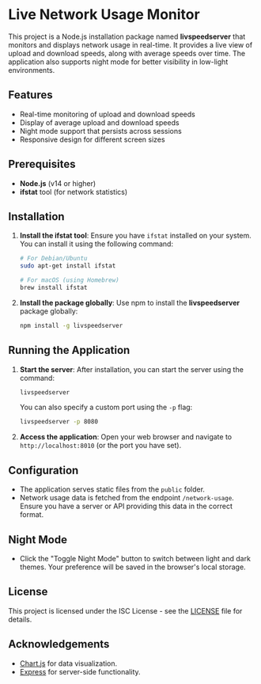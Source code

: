 # Live Network Usage Monitor

This project is a Node.js installation package named **livspeedserver** that monitors and displays network usage in real-time. It provides a live view of upload and download speeds, along with average speeds over time. The application also supports night mode for better visibility in low-light environments.

## Features

- Real-time monitoring of upload and download speeds
- Display of average upload and download speeds
- Night mode support that persists across sessions
- Responsive design for different screen sizes

## Prerequisites

- **Node.js** (v14 or higher)
- **ifstat** tool (for network statistics)

## Installation

1. **Install the ifstat tool**:
   Ensure you have `ifstat` installed on your system. You can install it using the following command:
   ```bash
   # For Debian/Ubuntu
   sudo apt-get install ifstat

   # For macOS (using Homebrew)
   brew install ifstat
   ```

2. **Install the package globally**:
   Use npm to install the **livspeedserver** package globally:
   ```bash
   npm install -g livspeedserver
   ```

## Running the Application

1. **Start the server**:
   After installation, you can start the server using the command:
   ```bash
   livspeedserver
   ```
   You can also specify a custom port using the `-p` flag:
   ```bash
   livspeedserver -p 8080
   ```

2. **Access the application**:
   Open your web browser and navigate to `http://localhost:8010` (or the port you have set).

## Configuration

- The application serves static files from the `public` folder.
- Network usage data is fetched from the endpoint `/network-usage`. Ensure you have a server or API providing this data in the correct format.

## Night Mode

- Click the "Toggle Night Mode" button to switch between light and dark themes. Your preference will be saved in the browser's local storage.

## License

This project is licensed under the ISC License - see the [LICENSE](LICENSE) file for details.

## Acknowledgements

- [Chart.js](https://www.chartjs.org/) for data visualization.
- [Express](https://expressjs.com/) for server-side functionality.
